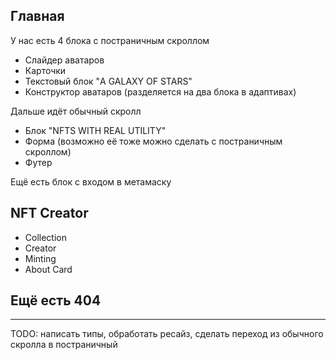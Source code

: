 ## Главная

У нас есть 4 блока с постраничным скроллом
- Слайдер аватаров
- Карточки
- Текстовый блок "A GALAXY OF STARS"
- Конструктор аватаров (разделяется на два блока в адаптивах)

Дальше идёт обычный скролл
- Блок "NFTS WITH REAL UTILITY"
- Форма (возможно её тоже можно сделать с постраничным скроллом)
- Футер

Ещё есть блок с входом в метамаску
## NFT Creator
- Collection
- Creator
- Minting
- About Card

## Ещё есть 404

---
TODO: написать типы, обработать ресайз, сделать переход из обычного скролла в постраничный